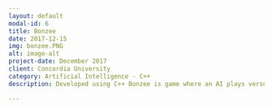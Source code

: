 ```yaml
---
layout: default
modal-id: 6
title: Bonzee
date: 2017-12-15
img: bonzee.PNG
alt: image-alt
project-date: December 2017
client: Concordia University
category: Artificial Intelligence - C++
description: Developed using C++ Bonzee is game where an AI plays versus a human player using Alpha Beta Pruning.

---
```

